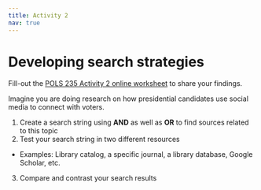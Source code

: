 ```yaml
---
title: Activity 2
nav: true
---
```

# Developing search strategies

Fill-out the <a href="https://uidaho.co1.qualtrics.com/jfe/form/SV_eRKqWXNUPpDEzad" target="_blank">POLS 235 Activity 2 online worksheet</a> to share your findings.

Imagine you are doing research on how presidential candidates use social media to connect with voters.

1. Create a search string using **AND** as well as **OR** to find sources related to this topic
2. Test your search string in two different resources
  - Examples: Library catalog, a specific journal, a library database, Google Scholar, etc.
3. Compare and contrast your search results
